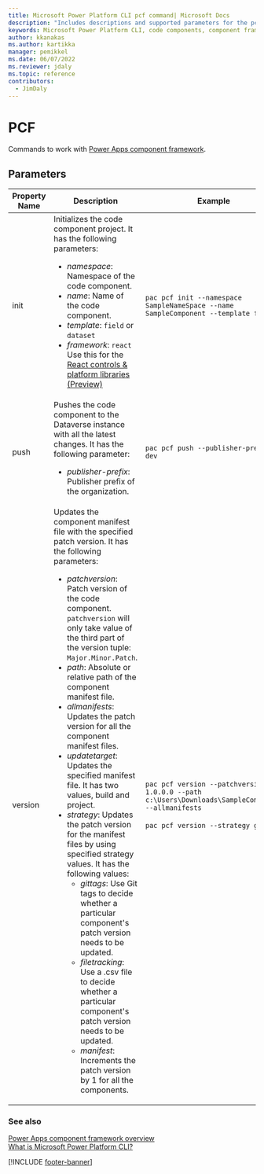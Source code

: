 ```yaml
---
title: Microsoft Power Platform CLI pcf command| Microsoft Docs
description: "Includes descriptions and supported parameters for the pcf command."
keywords: Microsoft Power Platform CLI, code components, component framework, CLI
author: kkanakas
ms.author: kartikka
manager: pemikkel
ms.date: 06/07/2022
ms.reviewer: jdaly
ms.topic: reference
contributors:
  - JimDaly
---
```


# PCF

Commands to work with [Power Apps component framework](/power-apps/developer/component-framework/overview).

## Parameters

| Property Name | Description                                                                                                                                                                                                                                                                                                                                                                                                                                                                                                                                                                                                                                                                                                                                                                                                                                                                                                                                                                                                      | Example                                                                                                                                           |
| ------------- | ---------------------------------------------------------------------------------------------------------------------------------------------------------------------------------------------------------------------------------------------------------------------------------------------------------------------------------------------------------------------------------------------------------------------------------------------------------------------------------------------------------------------------------------------------------------------------------------------------------------------------------------------------------------------------------------------------------------------------------------------------------------------------------------------------------------------------------------------------------------------------------------------------------------------------------------------------------------------------------------------------------------- | ------------------------------------------------------------------------------------------------------------------------------------------------- |
| init          | Initializes the code component project. It has the following parameters: <ul><li>_namespace_: Namespace of the code component. </li><li>_name_: Name of the code component.</li><li>_template_: `field` or `dataset`</li><li>_framework_: `react` Use this for the [React controls & platform libraries (Preview) ](/power-apps/developer/component-framework/react-controls-platform-libraries)</li></ul>                                                                                                                                                                                                                                                                                                                                                                                                                                                                                                                                                                                                       | `pac pcf init --namespace SampleNameSpace --name SampleComponent --template field`                                                                |
| push          | Pushes the code component to the Dataverse instance with all the latest changes. It has the following parameter:<ul><li>_publisher-prefix_: Publisher prefix of the organization.</li></ul>                                                                                                                                                                                                                                                                                                                                                                                                                                                                                                                                                                                                                                                                                                                                                                                                                      | `pac pcf push --publisher-prefix dev`                                                                                                             |
| version       | Updates the component manifest file with the specified patch version. It has the following parameters: <ul><li>_patchversion_: Patch version of the code component. `patchversion` will only take value of the third part of the version tuple: `Major.Minor.Patch`.</li><li>_path_: Absolute or relative path of the component manifest file.</li><li>_allmanifests_: Updates the patch version for all the component manifest files.</li><li>_updatetarget_: Updates the specified manifest file. It has two values, build and project.</li><li>_strategy_: Updates the patch version for the manifest files by using specified strategy values. It has the following values: <ul><li>_gittags_: Use Git tags to decide whether a particular component's patch version needs to be updated.</li><li>_filetracking_: Use a .csv file to decide whether a particular component's patch version needs to be updated.</li><li>_manifest_: Increments the patch version by 1 for all the components.</li></li></ul> | `pac pcf version --patchversion 1.0.0.0 --path c:\Users\Downloads\SampleComponent --allmanifests` <br/><br/> `pac pcf version --strategy gittags` |

### See also

[Power Apps component framework overview](/power-apps/developer/component-framework/overview)<br />
[What is Microsoft Power Platform CLI?](../introduction.md)

[!INCLUDE [footer-banner](../../../includes/footer-banner.md)]
